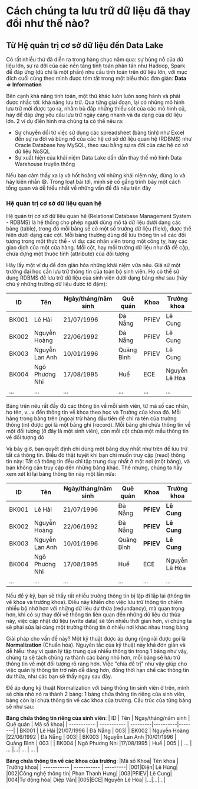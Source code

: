 # Cách chúng ta lưu trữ dữ liệu đã thay đổi như thế nào?

## Từ Hệ quản trị cơ sở dữ liệu đến Data Lake

Có rất nhiều thứ đã diễn ra trong hàng chục năm qua: sự bùng nổ của dữ liệu lớn, sự ra đời của các nền tảng tính toán phân tán như Hadoop, Spark để đáp ứng (dù chỉ là một phần) nhu cầu tính toán trên dữ liệu lớn, với mục đích cuối cùng theo mình được tóm tắt trong một biểu thức đơn giản: **Data => Information**

Bên cạnh khả năng tính toán, một thứ khác luôn luôn song hành và phải được nhắc tới: khả năng lưu trữ. Qua từng giai đoạn, lại có những mô hình lưu trữ mới được tạo ra, nhằm bù đắp những thiếu sót của các mô hình cũ, hay để đáp ứng yêu cầu lưu trữ ngày càng nhanh và đa dạng của dữ liệu lớn. 2 ví dụ điển hình mà chúng ta có thể nêu ra:

- Sự chuyển đổi từ việc sử dụng các spreadsheet (bảng tính) như Excel đến sự ra đời và bùng nổ của các hệ cơ sở dữ liệu quan hệ (RDBMS) như Oracle Database hay MySQL, theo sau bằng sự ra đời của các hệ cơ sở dữ liệu NoSQL
- Sự xuất hiện của khái niệm Data Lake dần dần thay thế mô hình Data Warehouse truyền thống

Nếu bạn cảm thấy xa lạ và hốt hoảng với những khái niệm này, đừng lo và hãy kiên nhẫn :smile:. Trong loạt bài tới, mình sẽ cố gắng trình bày một cách tổng quan và dễ hiểu nhất về những vấn đề đã nêu trên đây

### Hệ quản trị cơ sở dữ liệu quan hệ

Hệ quản trị cơ sở dữ liệu quan hệ (Relational Database Management System - RDBMS) là hệ thống cho phép người dùng mô tả dữ liệu dưới dạng các bảng (table), trong đó mỗi bảng sẽ có một số trường dữ liệu (field), được thể hiện dưới dạng các cột. Mỗi bảng thường dùng để lưu thông tin về các đối tượng trong một thực thể - ví dụ: các nhân viên trong một công ty, hay các giao dịch của một cửa hàng. Mỗi cột, hay mỗi trường dữ liệu như đã đề cập, chứa đựng một thuộc tính (attribute) của đối tượng

Hãy lấy một ví dụ để đơn giản hóa những khái niệm vừa nêu. Giả sử một trường  đại học cần lưu trữ thông tin của toàn bộ sinh viên. Họ có thể sử dụng RDBMS để lưu trữ dữ liệu của sinh viên dưới dạng bảng như sau (hãy chú ý những trường dữ liệu được tô đậm):


| ID      | Tên | Ngày/tháng/năm sinh | Quê quán | Khoa | Trưởng khoa |  
| ----------- | ----------- | ---------|----------|--------|----------|
| BK001      | Lê Hải       |21/07/1996 | Đà Nẵng | PFIEV | Lê Cung |
| BK002      | Nguyễn Hoàng    |22/06/1992 | Đà Nẵng | PFIEV | Lê Cung |
| BK003      | Nguyễn Lan Anh    |10/01/1996 | Quảng Bình | PFIEV | Lê Cung |
| BK004      | Ngô Phương Nhi   |17/08/1995 | Huế | ECE | Nguyễn Lê Hòa |
| ...      | ...   |...| ... | ... | ... |


Bảng trên nêu rất đầy đủ các thông tin về mỗi sinh viên, từ mã số các nhân, họ tên, v...v đến thông tin về khoa theo học và Trưởng của khoa đó. Mỗi hàng trong bảng trên (ngoại trừ hàng đầu tiên để chỉ ra tên của trường thông tin) được gọi là một bảng ghi (record). Mỗi bảng ghi chứa thông tin về một đối tượng (ở đây là một sinh viên), còn mỗi cột chứa một mẩu thông tin về đối tượng đó

Và bây giờ, bạn quyết định chỉ dùng một bảng duy nhất như trên để lưu trữ tất cả thông tin. Điều đó thật tuyệt khi bạn chỉ muốn truy cập (read) thông tin này: Tất cả thông tin đều chỉ tập trung duy nhất ở một nơi (một bảng), và bạn không cần truy cập đến những bảng khác. Thế nhưng, chúng ta hãy xem xét kĩ lại bảng thông tin này một lần nữa:

| ID      | Tên | Ngày/tháng/năm sinh | Quê quán | Khoa | Trưởng khoa |  
| ----------- | ----------- | ---------|----------|--------|----------|
| BK001      | Lê Hải       |21/07/1996 | Đà Nẵng | **PFIEV** | **Lê Cung** |
| BK002      | Nguyễn Hoàng    |22/06/1992 | Đà Nẵng | **PFIEV** | **Lê Cung** |
| BK003      | Nguyễn Lan Anh    |10/01/1996 | Quảng Bình | **PFIEV** | **Lê Cung** |
| BK004      | Ngô Phương Nhi   |17/08/1995 | Huế | ECE | Nguyễn Lê Hòa |
| ...      | ...   |...| ... | ... | ... |

Nếu để ý kỹ, bạn sẽ thấy rất nhiều trường thông tin bị lặp đi lặp lại (thông tin về khoa và trưởng khoa). Điều này khiến cho việc lưu trữ thông tin chiếm nhiều bộ nhớ hơn với những dữ liêu dư thừa (redundancy), mà quan trọng hơn, khi có sự thay đổi về thông tin liên quan đến những dữ liệu dư thừa này, việc cập nhật dữ liệu (write data) sẽ tốn nhiều thời gian hơn, vì chúng ta sẽ phải sửa lại cùng một trường thông tin ở nhiều nơi khác nhau trong bảng

Giải pháp cho vấn đề này? Một kỹ thuật được áp dụng rộng rãi được gọi là **Normalization** (Chuẩn hóa). Nguyên tắc của kỹ thuật này khá đơn giản và dễ hiểu: thay vì quản lý tập trung quá nhiều thông tin trong 1 bảng như vậy, chúng ta sẽ tách chúng ra thành các bảng nhỏ hơn, mỗi bảng sẽ lưu trữ thông tin về một đối tượng rõ ràng hơn. Việc "chia để trị" như vậy giúp cho việc quản lý thông tin trở nên dễ dàng hơn, đồng thời hạn chế các thông tin dư thừa, như các bạn sẽ thấy ngay sau đây.

Để áp dụng kỹ thuật Normalization với bảng thông tin sinh viên ở trên, mình sẽ chia nhỏ nó ra thành 2 bảng: 1 bảng chứa thông tin riêng của sinh viên, bảng còn lại chứa thông tin về các khoa của trường. Cấu trúc của từng bảng sẽ như sau:


**Bảng chứa thông tin riêng của sinh viên**:
| ID      | Tên | Ngày/tháng/năm sinh | Quê quán | Mã số khoa|
| ----------- | ----------- | ---------|----------|--------|
| BK001      | Lê Hải       |21/07/1996 | Đà Nẵng | 003|
| BK002      | Nguyễn Hoàng    |22/06/1992 | Đà Nẵng | 003|
| BK003      | Nguyễn Lan Anh    |10/01/1996 | Quảng Bình | 003 |
| BK004      | Ngô Phương Nhi   |17/08/1995 | Huế | 005 | 
| ...      | ...   |...| ... | ... |


**Bảng chứa thông tin về các khoa của trường**:
|Mã số Khoa| Tên khoa | Trưởng khoa|
| ----------- | ----------- | ---------|
|001|Điện| Lê Hùng|
|002|Công nghệ thông tin| Phan Thanh Hưng|
|003|PFIEV| Lê Cung|
|004|Tự động hóa| Diệp Vấn|
|005|ECE| Nguyễn Lê Hòa|
|...|...|...|


